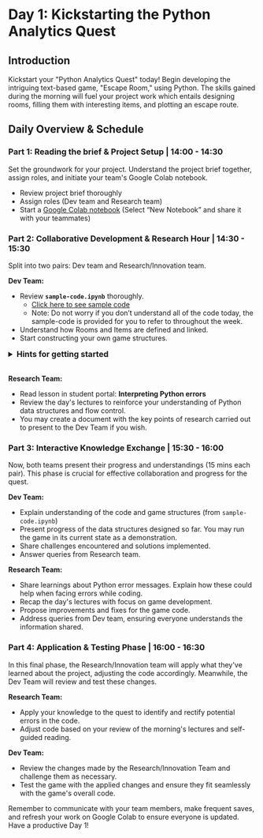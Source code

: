 # Day 1: Kickstarting the Python Analytics Quest

## Introduction

Kickstart your "Python Analytics Quest" today! Begin developing the intriguing text-based game, "Escape Room," using Python. The skills gained during the morning will fuel your project work which entails designing rooms, filling them with interesting items, and plotting an escape route.

## Daily Overview & Schedule

### Part 1: Reading the brief & Project Setup | 14:00 - 14:30

Set the groundwork for your project. Understand the project brief together, assign roles, and initiate your team's Google Colab notebook.

- Review project brief thoroughly
- Assign roles (Dev team and Research team)
- Start a [Google Colab notebook](https://colab.google/) (Select “New Notebook” and share it with your teammates)

### Part 2: Collaborative Development & Research Hour | 14:30 - 15:30

Split into two pairs: Dev team and Research/Innovation team.

**Dev Team:**

- Review **`sample-code.ipynb`** thoroughly.
    - [Click here to see sample code](https://github.com/data-bootcamp-v4/project-python/blob/main/sample-code.ipynb)
    - Note: Do not worry if you don’t understand all of the code today, the sample-code is provided for you to refer to throughout the week.
- Understand how Rooms and Items are defined and linked.
- Start constructing your own game structures.

<details>
  <summary style="font-size: 16px"><b>Hints for getting started</b></summary>

Overwhelmed and don't know where to start? This is a tough challenge we know. But don't worry. We have included a working example for you to reference in which only 1 room (game room) is included. Read the example and make sure you understand it. Then you can expand on top of the example to code the rest of the rooms.

The provided example is just a Minimal Viable Product (MVP). It is fully functional but not bullet proof. You should be aware of its limitations while you are working and try to make your final product as robust as possible.

You can take the following steps throughout the week:

- Launch `sample-code.ipynb` and read through the file. Execute the code and play the game and try to make sure you understand what each line of the codes does.
- Create `main.ipynb` and copy the code from `sample-code.ipynb`. Expand the code following the example to create Bedroom 1.
- Test the game with Game Room and Bedroom 1. Make sure everything works and then work on Bedroom 2, and then the Living Room.
- Test the whole game. Try to make all kinds of inputs to make sure your game is rock solid and will not break.
    
<br>

</details>

<br>

**Research Team:**

- Read lesson in student portal: **Interpreting Python errors**
- Review the day's lectures to reinforce your understanding of Python data structures and flow control.
- You may create a document with the key points of research carried out to present to the Dev Team if you wish.

### Part 3: Interactive Knowledge Exchange | 15:30 - 16:00

Now, both teams present their progress and understandings (15 mins each pair). This phase is crucial for effective collaboration and progress for the quest.

**Dev Team:**

- Explain understanding of the code and game structures (from `sample-code.ipynb`)
- Present progress of the data structures designed so far. You may run the game in its current state as a demonstration.
- Share challenges encountered and solutions implemented.
- Answer queries from Research team.

**Research Team:**

- Share learnings about Python error messages. Explain how these could help when facing errors while coding.
- Recap the day's lectures with focus on game development.
- Propose improvements and fixes for the game code.
- Address queries from Dev team, ensuring everyone understands the information shared.

### Part 4: Application & Testing Phase | 16:00 - 16:30

In this final phase, the Research/Innovation team will apply what they've learned about the project, adjusting the code accordingly. Meanwhile, the Dev Team will review and test these changes.

**Research Team:**

- Apply your knowledge to the quest to identify and rectify potential errors in the code.
- Adjust code based on your review of the morning's lectures and self-guided reading.

**Dev Team:**

- Review the changes made by the Research/Innovation Team and challenge them as necessary.
- Test the game with the applied changes and ensure they fit seamlessly with the game's overall code.

Remember to communicate with your team members, make frequent saves, and refresh your work on Google Colab to ensure everyone is updated. Have a productive Day 1!

